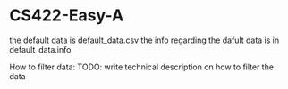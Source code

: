 # CS422-Easy-A


the default data is default_data.csv
the info regarding the dafult data is in default_data.info



How to filter data:
TODO: write technical description on how to filter the data
